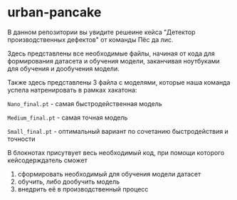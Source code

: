 # urban-pancake
В данном репозитории вы увидите решеине кейса "Детектор производственных дефектов" от команды Пёс да лис.

Здесь представлены все необходимые файлы, начиная от кода для формирования датасета и обучения модели, заканчивая ноутбуками для обучения и дообучения модели.

Также здесь представлены 3 файла с моделями, которые наша команда успела натренировать в рамках хакатона:

`Nano_final.pt` - самая быстродейственная модель

`Medium_final.pt` - самая точная модель

`Small_final.pt` - оптимальный вариант по сочетанию быстродействия и точности

В блокнотах присутвует весь необходимый код, при помощи которого кейсодерждатель сможет
1) сформировать необходимый для обучения модели датасет
2) обучить, либо дообучить модель
3) внедрить её в производственный процесс
